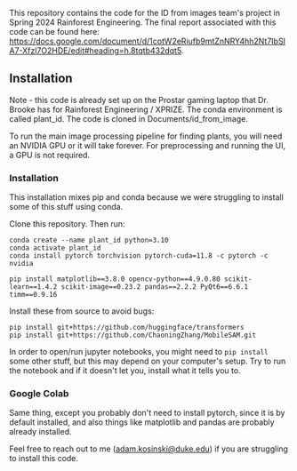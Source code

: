 This repository contains the code for the ID from images team's project in Spring 2024 Rainforest Engineering. The final report associated with this code can be found here: https://docs.google.com/document/d/1cotW2eRiufb9mtZnNRY4hh2Nt7IbSlA7-Xfzl7O2HDE/edit#heading=h.8tqtb432dqt5.

## Installation

Note - this code is already set up on the Prostar gaming laptop that Dr. Brooke has for Rainforest Engineering / XPRIZE. The conda environment is called plant_id. The code is cloned in Documents/id_from_image.

To run the main image processing pipeline for finding plants, you will need an NVIDIA GPU or it will take forever. For preprocessing and running the UI, a GPU is not required.

### Installation

This installation mixes pip and conda because we were struggling to install some of this stuff using conda.

Clone this repository. Then run:

```
conda create --name plant_id python=3.10
conda activate plant_id
conda install pytorch torchvision pytorch-cuda=11.8 -c pytorch -c nvidia

pip install matplotlib==3.8.0 opencv-python==4.9.0.80 scikit-learn==1.4.2 scikit-image==0.23.2 pandas==2.2.2 PyQt6==6.6.1 timm==0.9.16
```
Install these from source to avoid bugs:
```
pip install git+https://github.com/huggingface/transformers
pip install git+https://github.com/ChaoningZhang/MobileSAM.git
```

In order to open/run jupyter notebooks, you might need to `pip install` some other stuff, but this may depend on your computer's setup. Try to run the notebook and if it doesn't let you, install what it tells you to.


### Google Colab
Same thing, except you probably don't need to install pytorch, since it is by default installed, and also things like matplotlib and pandas are probably already installed.

Feel free to reach out to me (adam.kosinski@duke.edu) if you are struggling to install this code.